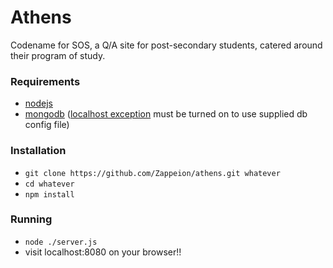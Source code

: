 # Athens
Codename for SOS, a Q/A site for post-secondary students, catered around their program of study. 

### Requirements
+ [nodejs](http://nodejs.org/)
+ [mongodb](http://docs.mongodb.org/manual/administration/install-on-linux/) ([localhost exception](http://docs.mongodb.org/manual/core/authentication/#localhost-exception)  must be turned on to use supplied db config file) 

### Installation
+ `git clone https://github.com/Zappeion/athens.git whatever`
+ `cd whatever`
+ `npm install`

### Running
+ `node ./server.js`
+ visit localhost:8080 on your browser!! 
